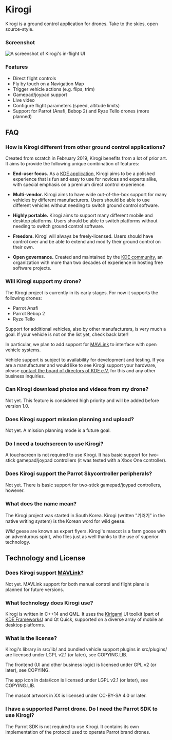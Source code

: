 # Kirogi

Kirogi is a ground control application for drones. Take to the skies, open source-style.

### Screenshot

![A screenshot of Kirogi's in-flight UI](https://kirogi.org/assets/img/kirogi.webp "Kirogi's in-flight UI")

### Features

* Direct flight controls
* Fly by touch on a Navigation Map
* Trigger vehicle actions (e.g. flips, trim)
* Gamepad/joypad support
* Live video
* Configure flight parameters (speed, altitude limits)
* Support for Parrot (Anafi, Bebop 2) and Ryze Tello drones (more planned)

## FAQ

### How is Kirogi different from other ground control applications?

Created from scratch in February 2019, Kirogi benefits from a lot of prior art. It aims to provide the following unique combination of features:

* **End-user focus.** As a [KDE application](https://manifesto.kde.org/), Kirogi aims to be a polished experience that is fun and easy to use for novices and experts alike, with special emphasis on a premium direct control experience.

* **Multi-vendor.** Kirogi aims to have wide out-of-the-box support for many vehicles by different manufacturers. Users should be able to use different vehicles without needing to switch ground control software.

* **Highly portable.** Kirogi aims to support many different mobile and desktop platforms. Users should be able to switch platforms without needing to switch ground control software.

* **Freedom.** Kirogi will always be freely-licensed. Users should have control over and be able to extend and modify their ground control on their own.

* **Open governance.** Created and maintained by the [KDE community](https://manifesto.kde.org/), an organization with more than two decades of experience in hosting free software projects.

### Will Kirogi support my drone?

The Kirogi project is currently in its early stages. For now it supports the following drones:

* Parrot Anafi
* Parrot Bebop 2
* Ryze Tello

Support for additional vehicles, also by other manufacturers, is very much a goal. If your vehicle is not on the list yet, check back later!

In particular, we plan to add support for [MAVLink](https://en.wikipedia.org/wiki/MAVLink) to interface with open vehicle systems.

Vehicle support is subject to availability for development and testing. If you are a manufacturer and would like to see Kirogi support your hardware, please [contact the board of directors of KDE e.V.](https://ev.kde.org/contact.php) for this and any other business inquiries.

### Can Kirogi download photos and videos from my drone?

Not yet. This feature is considered high priority and will be added before version 1.0.

### Does Kirogi support mission planning and upload?

Not yet. A mission planning mode is a future goal.

### Do I need a touchscreen to use Kirogi?

A touchscreen is not required to use Kirogi. It has basic support for two-stick gamepad/joypad controllers (it was tested with a Xbox One controller).

### Does Kirogi support the Parrot Skycontroller peripherals?

Not yet. There is basic support for two-stick gamepad/joypad controllers, however.

### What does the name mean?

The Kirogi project was started in South Korea. Kirogi (written "기러기" in the native writing system) is the Korean word for wild geese.

_Wild_ geese are known as expert flyers. Kirogi's mascot is a farm goose with an adventurous spirit, who flies just as well thanks to the use of superior technology.

## Technology and License

### Does Kirogi support [MAVLink](https://en.wikipedia.org/wiki/MAVLink)?

Not yet. MAVLink support for both manual control and flight plans is planned for future versions.

### What technology does Kirogi use?

Kirogi is written in C++14 and QML. It uses the [Kirigami](https://www.kde.org/products/kirigami/) UI toolkit (part of [KDE Frameworks](https://www.kde.org/products/frameworks/)) and Qt Quick, supported on a diverse array of mobile an desktop platforms.

### What is the license?

Kirogi's library in src/lib/ and bundled vehicle support plugins in src/plugins/ are licensed under LGPL v2.1 (or later), see COPYING.LIB.

The frontend (UI and other business logic) is licensed under GPL v2 (or later), see COPYING.

The app icon in data/icon is licensed under LGPL v2.1 (or later), see COPYING.LIB.

The mascot artwork in XX is licensed under CC-BY-SA 4.0 or later.

### I have a supported Parrot drone. Do I need the Parrot SDK to use Kirogi?

The Parrot SDK is not required to use Kirogi. It contains its own implementation of the protocol used to operate Parrot brand drones.
